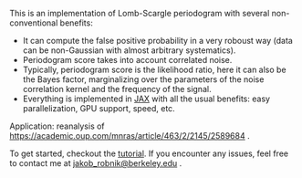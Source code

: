 This is an implementation of Lomb-Scargle periodogram with several non-conventional benefits:

- It can compute the false positive probability in a very roboust way (data can be non-Gaussian with almost arbitrary systematics).
- Periodogram score takes into account correlated noise.
- Typically, periodogram score is the likelihood ratio, here it can also be the Bayes factor, marginalizing over the parameters of the noise correlation kernel and the frequency of the signal.
- Everything is implemented in [JAX](https://jax.readthedocs.io/en/latest/notebooks/quickstart.html) with all the usual benefits: easy parallelization, GPU support, speed, etc.

Application:
reanalysis of https://academic.oup.com/mnras/article/463/2/2145/2589684 .

To get started, checkout the [tutorial](tutorial.ipynb).
If you encounter any issues, feel free to contact me at jakob_robnik@berkeley.edu .

